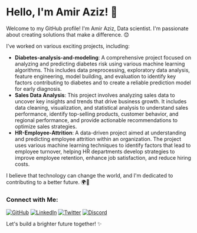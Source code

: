 # Hello, I'm Amir Aziz! 👋

Welcome to my GitHub profile! I'm Amir Aziz, Data scientist. I'm passionate about creating solutions that make a difference. 😊

I've worked on various exciting projects, including:

- **Diabetes-analysis-and-modeling**: A comprehensive project focused on analyzing and predicting diabetes risk using various machine learning algorithms. This includes data preprocessing, exploratory data analysis, feature engineering, model building, and evaluation to identify key factors contributing to diabetes and to create a reliable prediction model for early diagnosis.
- **Sales Data Analysis**: This project involves analyzing sales data to uncover key insights and trends that drive business growth. It includes data cleaning, visualization, and statistical analysis to understand sales performance, identify top-selling products, customer behavior, and regional performance, and provide actionable recommendations to optimize sales strategies.
- **HR-Employee-Attrition**: A data-driven project aimed at understanding and predicting employee attrition within an organization. The project uses various machine learning techniques to identify factors that lead to employee turnover, helping HR departments develop strategies to improve employee retention, enhance job satisfaction, and reduce hiring costs.

I believe that technology can change the world, and I'm dedicated to contributing to a better future. 🌍🚀

### Connect with Me:

[![GitHub](https://img.shields.io/badge/-GitHub-000?logo=github&style=for-the-badge)](https://github.com/AmirAziz1221)
[![LinkedIn](https://img.shields.io/badge/-LinkedIn-blue?logo=linkedin&style=for-the-badge)](https://www.linkedin.com/in/amir-aziz-2868aa266/)
[![Twitter](https://img.shields.io/badge/-Twitter-1DA1F2?logo=twitter&style=for-the-badge)](https://twitter.com/AmirAzi95226738)
[![Discord](https://img.shields.io/badge/-Discord-7289DA?logo=discord&style=for-the-badge)](https://discord.gg/AE7wZjwH)

Let's build a brighter future together! ✨
